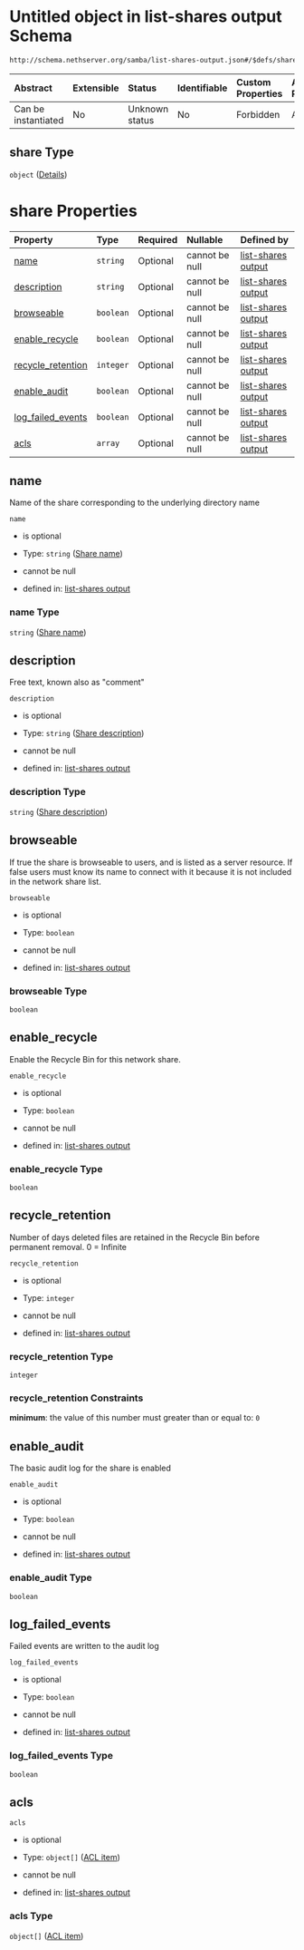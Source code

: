 # Untitled object in list-shares output Schema

```txt
http://schema.nethserver.org/samba/list-shares-output.json#/$defs/share
```



| Abstract            | Extensible | Status         | Identifiable | Custom Properties | Additional Properties | Access Restrictions | Defined In                                                                        |
| :------------------ | :--------- | :------------- | :----------- | :---------------- | :-------------------- | :------------------ | :-------------------------------------------------------------------------------- |
| Can be instantiated | No         | Unknown status | No           | Forbidden         | Allowed               | none                | [list-shares-output.json\*](samba/list-shares-output.json "open original schema") |

## share Type

`object` ([Details](list-shares-output-defs-share.md))

# share Properties

| Property                                  | Type      | Required | Nullable       | Defined by                                                                                                                                                                                 |
| :---------------------------------------- | :-------- | :------- | :------------- | :----------------------------------------------------------------------------------------------------------------------------------------------------------------------------------------- |
| [name](#name)                             | `string`  | Optional | cannot be null | [list-shares output](list-shares-output-defs-share-properties-share-name.md "http://schema.nethserver.org/samba/list-shares-output.json#/$defs/share/properties/name")                     |
| [description](#description)               | `string`  | Optional | cannot be null | [list-shares output](list-shares-output-defs-share-properties-share-description.md "http://schema.nethserver.org/samba/list-shares-output.json#/$defs/share/properties/description")       |
| [browseable](#browseable)                 | `boolean` | Optional | cannot be null | [list-shares output](list-shares-output-defs-share-properties-browseable.md "http://schema.nethserver.org/samba/list-shares-output.json#/$defs/share/properties/browseable")               |
| [enable\_recycle](#enable_recycle)        | `boolean` | Optional | cannot be null | [list-shares output](list-shares-output-defs-share-properties-enable_recycle.md "http://schema.nethserver.org/samba/list-shares-output.json#/$defs/share/properties/enable_recycle")       |
| [recycle\_retention](#recycle_retention)  | `integer` | Optional | cannot be null | [list-shares output](list-shares-output-defs-share-properties-recycle_retention.md "http://schema.nethserver.org/samba/list-shares-output.json#/$defs/share/properties/recycle_retention") |
| [enable\_audit](#enable_audit)            | `boolean` | Optional | cannot be null | [list-shares output](list-shares-output-defs-share-properties-enable_audit.md "http://schema.nethserver.org/samba/list-shares-output.json#/$defs/share/properties/enable_audit")           |
| [log\_failed\_events](#log_failed_events) | `boolean` | Optional | cannot be null | [list-shares output](list-shares-output-defs-share-properties-log_failed_events.md "http://schema.nethserver.org/samba/list-shares-output.json#/$defs/share/properties/log_failed_events") |
| [acls](#acls)                             | `array`   | Optional | cannot be null | [list-shares output](list-shares-output-defs-share-properties-acls.md "http://schema.nethserver.org/samba/list-shares-output.json#/$defs/share/properties/acls")                           |

## name

Name of the share corresponding to the underlying directory name

`name`

* is optional

* Type: `string` ([Share name](list-shares-output-defs-share-properties-share-name.md))

* cannot be null

* defined in: [list-shares output](list-shares-output-defs-share-properties-share-name.md "http://schema.nethserver.org/samba/list-shares-output.json#/$defs/share/properties/name")

### name Type

`string` ([Share name](list-shares-output-defs-share-properties-share-name.md))

## description

Free text, known also as "comment"

`description`

* is optional

* Type: `string` ([Share description](list-shares-output-defs-share-properties-share-description.md))

* cannot be null

* defined in: [list-shares output](list-shares-output-defs-share-properties-share-description.md "http://schema.nethserver.org/samba/list-shares-output.json#/$defs/share/properties/description")

### description Type

`string` ([Share description](list-shares-output-defs-share-properties-share-description.md))

## browseable

If true the share is browseable to users, and is listed as a server resource. If false users must know its name to connect with it because it is not included in the network share list.

`browseable`

* is optional

* Type: `boolean`

* cannot be null

* defined in: [list-shares output](list-shares-output-defs-share-properties-browseable.md "http://schema.nethserver.org/samba/list-shares-output.json#/$defs/share/properties/browseable")

### browseable Type

`boolean`

## enable\_recycle

Enable the Recycle Bin for this network share.

`enable_recycle`

* is optional

* Type: `boolean`

* cannot be null

* defined in: [list-shares output](list-shares-output-defs-share-properties-enable_recycle.md "http://schema.nethserver.org/samba/list-shares-output.json#/$defs/share/properties/enable_recycle")

### enable\_recycle Type

`boolean`

## recycle\_retention

Number of days deleted files are retained in the Recycle Bin before permanent removal. 0 = Infinite

`recycle_retention`

* is optional

* Type: `integer`

* cannot be null

* defined in: [list-shares output](list-shares-output-defs-share-properties-recycle_retention.md "http://schema.nethserver.org/samba/list-shares-output.json#/$defs/share/properties/recycle_retention")

### recycle\_retention Type

`integer`

### recycle\_retention Constraints

**minimum**: the value of this number must greater than or equal to: `0`

## enable\_audit

The basic audit log for the share is enabled

`enable_audit`

* is optional

* Type: `boolean`

* cannot be null

* defined in: [list-shares output](list-shares-output-defs-share-properties-enable_audit.md "http://schema.nethserver.org/samba/list-shares-output.json#/$defs/share/properties/enable_audit")

### enable\_audit Type

`boolean`

## log\_failed\_events

Failed events are written to the audit log

`log_failed_events`

* is optional

* Type: `boolean`

* cannot be null

* defined in: [list-shares output](list-shares-output-defs-share-properties-log_failed_events.md "http://schema.nethserver.org/samba/list-shares-output.json#/$defs/share/properties/log_failed_events")

### log\_failed\_events Type

`boolean`

## acls



`acls`

* is optional

* Type: `object[]` ([ACL item](list-shares-output-defs-acl-item.md))

* cannot be null

* defined in: [list-shares output](list-shares-output-defs-share-properties-acls.md "http://schema.nethserver.org/samba/list-shares-output.json#/$defs/share/properties/acls")

### acls Type

`object[]` ([ACL item](list-shares-output-defs-acl-item.md))
